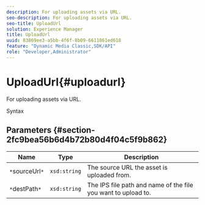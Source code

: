 ```yaml
---
description: For uploading assets via URL.
seo-description: For uploading assets via URL.
seo-title: UploadUrl
solution: Experience Manager
title: UploadUrl
uuid: 83869ee3-a5bb-4f6f-8b09-6611861ed618
feature: "Dynamic Media Classic,SDK/API"
role: "Developer,Administrator"
---
```


# UploadUrl{#uploadurl}

For uploading assets via URL.

 Syntax 

## Parameters {#section-2fc9bea56b6d4b72b80d4f04c5f9b862}

|  Name  | Type  | Description  |
|---|---|---|
|  `*`sourceUrl`*`  | `xsd:string`  | The source URL the asset is uploaded from.  |
|  `*`destPath`*`  | `xsd:string`  | The IPS file path and name of the file you want to upload to.  |

